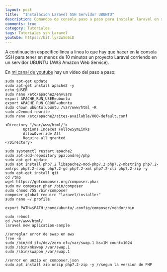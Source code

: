 ```yaml
---
layout: post
title:  "Instalacion Laravel SSH Servidor UBUNTU"
description: Comandos de consola paso a paso para instalar laravel en servidor UBUNTU
comments: true
category: Tutoriales
tags: Tutoriales ssh Laravel
youtube: https://bit.ly/2wSo5iD
---
```


A continuación especifico linea a linea lo que hay que hacer en la consola SSH para tener en menos de 10 minutos un proyecto Laravel corriendo en un servidor UBUNTU (AWS Amazon Web Service).

En <a target="_blank" href="{{ page.youtube }}">mi canal de youtube</a> hay un video del paso a paso: 

```
sudo apt-get update
sudo apt-get install apache2 -y
echo $USER 
sudo nano /etc/apache2/envvars
export APACHE_RUN_USER=ubuntu
export APACHE_RUN_GROUP=ubuntu
sudo chown ubuntu:ubuntu /var/www/html -R
sudo a2enmod rewrite
sudo nano /etc/apache2/sites-available/000-default.conf

<Directory "/var/www/html/">
        Options Indexes FollowSymLinks
        AllowOverride All
        Require all granted
</Directory>

sudo systemctl restart apache2
sudo apt-add-repository ppa:ondrej/php
sudo apt-get update
sudo apt install php7.2 libapache2-mod-php7.2 php7.2-mbstring php7.2-xmlrpc php7.2-soap php7.2-gd php7.2-xml php7.2-cli php7.2-zip -y
sudo apt-get install git
cd /tmp
wget https://getcomposer.org/composer.phar
sudo mv composer.phar /bin/composer
sudo chmod 755 /bin/composer
composer global require "laravel/installer"
sudo nano ~/.profile

export PATH=$PATH:/home/ubuntu/.config/composer/vendor/bin

sudo reboot
cd /var/www/html/
laravel new aplication-sample

//arreglar error de swap en aws
free -m
sudo /bin/dd if=/dev/zero of=/var/swap.1 bs=1M count=1024
sudo /sbin/mkswap /var/swap.1
sudo /sbin/swapon /var/swap.1

//error en unzip en composer.json
sudo apt install zip unzip php7.2-zip -y //segun la version de PHP

```
